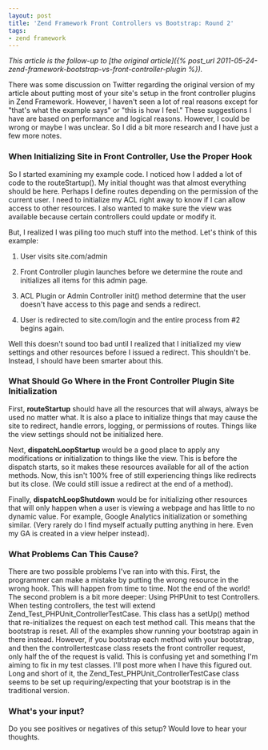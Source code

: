 ```yaml
---
layout: post
title: 'Zend Framework Front Controllers vs Bootstrap: Round 2'
tags:
- zend framework
---
```


_This article is the follow-up to [the original article]({% post_url 2011-05-24-zend-framework-bootstrap-vs-front-controller-plugin %})._

There was some discussion on Twitter regarding the original version of my article about putting most of your site's setup in the front controller plugins in Zend Framework.  However, I haven't seen a lot of real reasons except for "that's what the example says" or "this is how I feel."  These suggestions I have are based on performance and logical reasons.  However, I could be wrong or maybe I was unclear. So I did a bit more research and I have just a few more notes.



### When Initializing Site in Front Controller, Use the Proper Hook


So I started examining my example code.  I noticed how I added a lot of code to the routeStartup().  My initial thought was that almost everything should be here.  Perhaps I define routes depending on the permission of the current user.  I need to initialize my ACL right away to know if I can allow access to other resources.  I also wanted to make sure the view was available because certain controllers could update or modify it.

But, I realized I was piling too much stuff into the method.  Let's think of this example:




  1. User visits site.com/admin


  2. Front Controller plugin launches before we determine the route and initializes all items for this admin page.


  3. ACL Plugin or Admin Controller init() method determine that the user doesn't have access to this page and sends a redirect.


  4. User is redirected to site.com/login and the entire process from #2 begins again.



Well this doesn't sound too bad until I realized that I initialized my view settings and other resources before I issued a redirect.  This shouldn't be.  Instead, I should have been smarter about this.  



### What Should Go Where in the Front Controller Plugin Site Initialization


First, **routeStartup** should have all the resources that will always, always be used no matter what.  It is also a place to initialize things that may cause the site to redirect, handle errors, logging, or permissions of routes.  Things like the view settings should not be initialized here.

Next, **dispatchLoopStartup** would be a good place to apply any modifications or initialization to things like the view.  This is before the dispatch starts, so it makes these resources available for all of the action methods.  Now, this isn't 100% free of still experiencing things like redirects but its close. (We could still issue a redirect at the end of a method).

Finally, **dispatchLoopShutdown** would be for initializing other resources that will only happen when a user is viewing a webpage and has little to no dynamic value.  For example, Google Analytics initialization or something similar.  (Very rarely do I find myself actually putting anything in here.  Even my GA is created in a view helper instead).



### What Problems Can This Cause?


There are two possible problems I've ran into with this.  First, the programmer can make a mistake by putting the wrong resource in the wrong hook.  This will happen from time to time.  Not the end of the world!  The second problem is a bit more deeper: Using PHPUnit to test Controllers.  When testing controllers, the test will extend Zend_Test_PHPUnit_ControllerTestCase.  This class has a setUp() method that re-initializes the request on each test method call.  This means that the bootstrap is reset.  All of the examples show running your bootstrap again in there instead.  However, if you bootstrap each method with your bootstrap, and then the controllertestcase class resets the front controller request, only half the of the request is valid.  This is confusing yet and something I'm aiming to fix in my test classes.  I'll post more when I have this figured out.  Long and short of it, the Zend_Test_PHPUnit_ControllerTestCase class seems to be set up requiring/expecting that your bootstrap is in the traditional version.



### What's your input?


Do you see positives or negatives of this setup?  Would love to hear your thoughts. 
